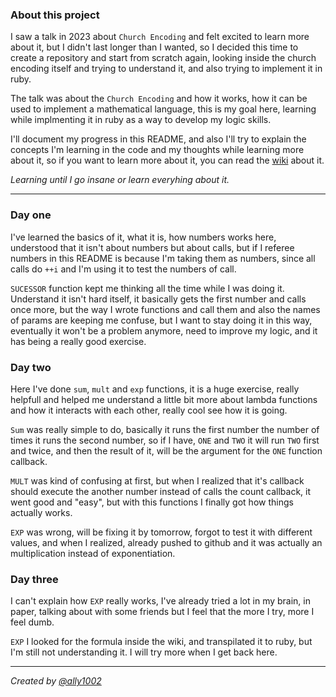 ### About this project

I saw a talk in 2023 about `Church Encoding` and felt excited to learn more
about it, but I didn't last longer than I wanted, so I decided this time to create
a repository and start from scratch again, looking inside the church encoding itself
and trying to understand it, and also trying to implement it in ruby.

The talk was about the `Church Encoding` and how it works, how it can be used
to implement a mathematical language, this is my goal here, learning while
implmenting it in ruby as a way to develop my logic skills.

I'll document my progress in this README, and also I'll try to explain the
concepts I'm learning in the code and my thoughts while learning more about it,
so if you want to learn more about it, you can read the
[wiki](https://en.wikipedia.org/wiki/Church_encoding) about it.

_Learning until I go insane or learn everyhing about it._

---

### Day one

I've learned the basics of it, what it is, how numbers works here, understood
that it isn't about numbers but about calls, but if I referee numbers in this
README is because I'm taking them as numbers, since all calls do `++i` and I'm
using it to test the numbers of call.

`SUCESSOR` function kept me thinking all the time while I was doing it.
Understand it isn't hard itself, it basically gets the first number and calls
once more, but the way I wrote functions and call them and also the names of
params are keeping me confuse, but I want to stay doing it in this way,
eventually it won't be a problem anymore, need to improve my logic, and it has
being a really good exercise.

### Day two

Here I've done `sum`, `mult` and `exp` functions, it is a huge exercise, really
helpfull and helped me understand a little bit more about lambda functions and
how it interacts with each other, really cool see how it is going.

`Sum` was really simple to do, basically it runs the first number the number of
times it runs the second number, so if I have, `ONE` and `TWO` it will run
`TWO` first and twice, and then the result of it, will be the argument for the
`ONE` function callback.

`MULT` was kind of confusing at first, but when I realized that it's callback
should execute the another number instead of calls the count callback, it went
good and "easy", but with this functions I finally got how things actually
works.

`EXP` was wrong, will be fixing it by tomorrow, forgot to test it with
different values, and when I realized, already pushed to github and it was
actually an multiplication instead of exponentiation.

### Day three

I can't explain how `EXP` really works, I've already tried a lot in my brain,
in paper, talking about with some friends but I feel that the more I try, more
I feel dumb.

`EXP` I looked for the formula inside the wiki, and transpilated it to ruby, but I'm
still not understanding it. I will try more when I get back here.

---
_Created by [@ally1002](https://github.com/ally1002)_
